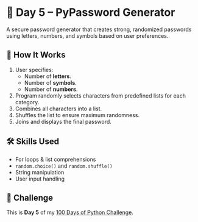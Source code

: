 # 🔐 Day 5 – PyPassword Generator

A secure password generator that creates strong, randomized passwords using letters, numbers, and symbols based on user preferences.

## 🚀 How It Works
1. User specifies:
   - Number of **letters**.
   - Number of **symbols**.
   - Number of **numbers**.
2. Program randomly selects characters from predefined lists for each category.
3. Combines all characters into a list.
4. Shuffles the list to ensure maximum randomness.
5. Joins and displays the final password.

## 🛠 Skills Used
- For loops & list comprehensions
- `random.choice()` and `random.shuffle()`
- String manipulation
- User input handling

## 📅 Challenge
This is **Day 5** of my [100 Days of Python Challenge](#).
